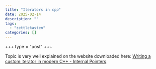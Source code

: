 ```yaml
---
title: "Iterators in cpp"
date: 2025-02-14
description: ""
tags: 
  - "zettlekasten"
categories: []
---
```


+++
type = "post"
+++

Topic is very well explained on the website downloaded here: [Writing a custom iterator in modern C++ - Internal Pointers](../extra/Writing%20a%20custom%20iterator%20in%20modern%20C++%20-%20Internal%20Pointers.html)